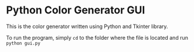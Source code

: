 # Python Color Generator GUI
This is the color generator written using Python and Tkinter library.

To run the program, simply `cd` to the folder where the file is located and run `python gui.py`
